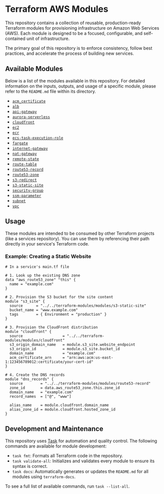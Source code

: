 # Terraform AWS Modules

This repository contains a collection of reusable, production-ready Terraform modules for provisioning infrastructure on Amazon Web Services (AWS). Each module is designed to be a focused, configurable, and self-contained unit of infrastructure.

The primary goal of this repository is to enforce consistency, follow best practices, and accelerate the process of building new services.

## Available Modules

Below is a list of the modules available in this repository. For detailed information on the inputs, outputs, and usage of a specific module, please refer to the `README.md` file within its directory.
* [`acm_certificate`](./modules/acm_certificate/README.md)
* [`alb`](./modules/alb/README.md)
* [`api-gateway`](./modules/api-gateway/README.md)
* [`aurora-serverless`](./modules/aurora-serverless/README.md)
* [`cloudfront`](./modules/cloudfront/README.md)
* [`ec2`](./modules/ec2/README.md)
* [`ecr`](./modules/ecr/README.md)
* [`ecs-task-execution-role`](./modules/ecs-task-execution-role/README.md)
* [`fargate`](./modules/fargate/README.md)
* [`internet-gateway`](./modules/internet-gateway/README.md)
* [`nat-gateway`](./modules/nat-gateway/README.md)
* [`remote-state`](./modules/remote-state/README.md)
* [`route-table`](./modules/route-table/README.md)
* [`route53-record`](./modules/route53-record/README.md)
* [`route53-zone`](./modules/route53-zone/README.md)
* [`s3-redirect`](./modules/s3-redirect/README.md)
* [`s3-static-site`](./modules/s3-static-site/README.md)
* [`security-group`](./modules/security-group/README.md)
* [`ssm-parameter`](./modules/ssm-parameter/README.md)
* [`subnet`](./modules/subnet/README.md)
* [`vpc`](./modules/vpc/README.md)

## Usage

These modules are intended to be consumed by other Terraform projects (like a services repository). You can use them by referencing their path directly in your service's Terraform code.

### Example: Creating a Static Website

```hcl
# In a service's main.tf file

# 1. Look up the existing DNS zone
data "aws_route53_zone" "this" {
  name = "example.com"
}

# 2. Provision the S3 bucket for the site content
module "s3_site" {
  source      = "../../terraform-modules/modules/s3-static-site"
  bucket_name = "www.example.com"
  tags        = { Environment = "production" }
}

# 3. Provision the CloudFront distribution
module "cloudfront" {
  source                  = "../../terraform-modules/modules/cloudfront"
  s3_origin_domain_name   = module.s3_site.website_endpoint
  s3_origin_id            = module.s3_site.bucket_id
  domain_name             = "example.com"
  acm_certificate_arn     = "arn:aws:acm:us-east-1:123456789012:certificate/your-cert-id"
}

# 4. Create the DNS records
module "dns_records" {
  source        = "../../terraform-modules/modules/route53-record"
  zone_id       = data.aws_route53_zone.this.zone_id
  domain_name   = "example.com"
  record_names  = ["@", "www"]
  
  alias_name    = module.cloudfront.domain_name
  alias_zone_id = module.cloudfront.hosted_zone_id
}
```

## Development and Maintenance

This repository uses [Task](https://taskfile.dev/) for automation and quality control. The following commands are available for module development:

* `task fmt`: Formats all Terraform code in the repository.
* `task validate-all`: Initializes and validates every module to ensure its syntax is correct.
* `task docs`: Automatically generates or updates the `README.md` for all modules using `terraform-docs`.

To see a full list of available commands, run `task --list-all`.
